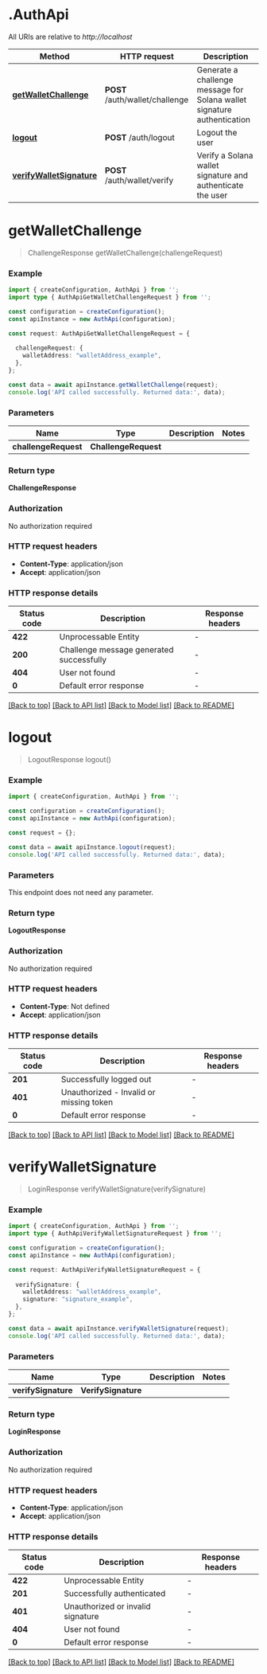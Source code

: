 # .AuthApi

All URIs are relative to *http://localhost*

Method | HTTP request | Description
------------- | ------------- | -------------
[**getWalletChallenge**](AuthApi.md#getWalletChallenge) | **POST** /auth/wallet/challenge | Generate a challenge message for Solana wallet signature authentication
[**logout**](AuthApi.md#logout) | **POST** /auth/logout | Logout the user
[**verifyWalletSignature**](AuthApi.md#verifyWalletSignature) | **POST** /auth/wallet/verify | Verify a Solana wallet signature and authenticate the user


# **getWalletChallenge**
> ChallengeResponse getWalletChallenge(challengeRequest)


### Example


```typescript
import { createConfiguration, AuthApi } from '';
import type { AuthApiGetWalletChallengeRequest } from '';

const configuration = createConfiguration();
const apiInstance = new AuthApi(configuration);

const request: AuthApiGetWalletChallengeRequest = {
  
  challengeRequest: {
    walletAddress: "walletAddress_example",
  },
};

const data = await apiInstance.getWalletChallenge(request);
console.log('API called successfully. Returned data:', data);
```


### Parameters

Name | Type | Description  | Notes
------------- | ------------- | ------------- | -------------
 **challengeRequest** | **ChallengeRequest**|  |


### Return type

**ChallengeResponse**

### Authorization

No authorization required

### HTTP request headers

 - **Content-Type**: application/json
 - **Accept**: application/json


### HTTP response details
| Status code | Description | Response headers |
|-------------|-------------|------------------|
**422** | Unprocessable Entity |  -  |
**200** | Challenge message generated successfully |  -  |
**404** | User not found |  -  |
**0** | Default error response |  -  |

[[Back to top]](#) [[Back to API list]](README.md#documentation-for-api-endpoints) [[Back to Model list]](README.md#documentation-for-models) [[Back to README]](README.md)

# **logout**
> LogoutResponse logout()


### Example


```typescript
import { createConfiguration, AuthApi } from '';

const configuration = createConfiguration();
const apiInstance = new AuthApi(configuration);

const request = {};

const data = await apiInstance.logout(request);
console.log('API called successfully. Returned data:', data);
```


### Parameters
This endpoint does not need any parameter.


### Return type

**LogoutResponse**

### Authorization

No authorization required

### HTTP request headers

 - **Content-Type**: Not defined
 - **Accept**: application/json


### HTTP response details
| Status code | Description | Response headers |
|-------------|-------------|------------------|
**201** | Successfully logged out |  -  |
**401** | Unauthorized - Invalid or missing token |  -  |
**0** | Default error response |  -  |

[[Back to top]](#) [[Back to API list]](README.md#documentation-for-api-endpoints) [[Back to Model list]](README.md#documentation-for-models) [[Back to README]](README.md)

# **verifyWalletSignature**
> LoginResponse verifyWalletSignature(verifySignature)


### Example


```typescript
import { createConfiguration, AuthApi } from '';
import type { AuthApiVerifyWalletSignatureRequest } from '';

const configuration = createConfiguration();
const apiInstance = new AuthApi(configuration);

const request: AuthApiVerifyWalletSignatureRequest = {
  
  verifySignature: {
    walletAddress: "walletAddress_example",
    signature: "signature_example",
  },
};

const data = await apiInstance.verifyWalletSignature(request);
console.log('API called successfully. Returned data:', data);
```


### Parameters

Name | Type | Description  | Notes
------------- | ------------- | ------------- | -------------
 **verifySignature** | **VerifySignature**|  |


### Return type

**LoginResponse**

### Authorization

No authorization required

### HTTP request headers

 - **Content-Type**: application/json
 - **Accept**: application/json


### HTTP response details
| Status code | Description | Response headers |
|-------------|-------------|------------------|
**422** | Unprocessable Entity |  -  |
**201** | Successfully authenticated |  -  |
**401** | Unauthorized or invalid signature |  -  |
**404** | User not found |  -  |
**0** | Default error response |  -  |

[[Back to top]](#) [[Back to API list]](README.md#documentation-for-api-endpoints) [[Back to Model list]](README.md#documentation-for-models) [[Back to README]](README.md)


